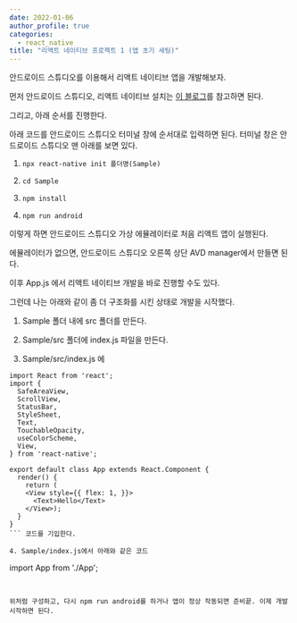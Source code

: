 ```yaml
---
date: 2022-01-06
author_profile: true
categories:
  - react_native
title: "리액트 네이티브 프로젝트 1 (앱 초기 세팅)"
---
```


안드로이드 스튜디오를 이용해서 리액트 네이티브 앱을 개발해보자.

먼저 안드로이드 스튜디오, 리액트 네이티브 설치는 [이 블로그](https://dev-yakuza.posstree.com/ko/react-native/install-on-windows/)를 참고하면 된다.

그리고, 아래 순서를 진행한다.

아래 코드를 안드로이드 스튜디오 터미널 창에 순서대로 입력하면 된다. 터미널 창은 안드로이드 스튜디오 맨 아래를 보면 있다.

1. ```npx react-native init 폴더명(Sample)```

2. ```cd Sample```

3. ```npm install```

4. ```npm run android```

이렇게 하면 안드로이드 스튜디오 가상 에뮬레이터로 처음 리액트 앱이 실행된다.

에뮬레이터가 없으면, 안드로이드 스튜디오 오른쪽 상단 AVD manager에서 만들면 된다.


이후 App.js 에서 리액트 네이티브 개발을 바로 진행할 수도 있다.

그런데 나는 아래와 같이 좀 더 구조화를 시킨 상태로 개발을 시작했다.

1. Sample 폴더 내에 src 폴더를 만든다.

2. Sample/src 폴더에 index.js 파일을 만든다.

3. Sample/src/index.js 에 
``` 
import React from 'react';
import {
  SafeAreaView,
  ScrollView,
  StatusBar,
  StyleSheet,
  Text,
  TouchableOpacity,
  useColorScheme,
  View,
} from 'react-native';

export default class App extends React.Component {
  render() {
    return (
    <View style={{ flex: 1, }}>
      <Text>Hello</Text>
    </View>);
  }
}
``` 코드를 기입한다.

4. Sample/index.js에서 아래와 같은 코드 
```
import App from './App';
``` 에서 ./App을 ./src로 고친다.


위처럼 구성하고, 다시 npm run android를 하거나 앱이 정상 작동되면 준비끝. 이제 개발 시작하면 된다.
